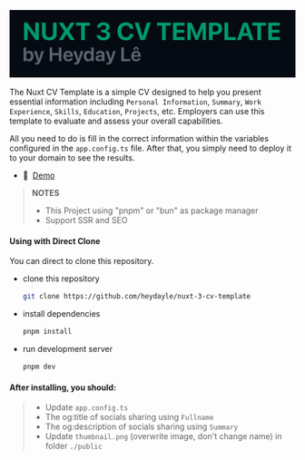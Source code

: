 [![Alpine](./public/cover.png)](https://nuxtcvtemplate.vercel.app/)

The Nuxt CV Template is a simple CV designed to help you present essential information including `Personal Information`, `Summary`, `Work Experience`, `Skills`, `Education`, `Projects`, etc. Employers can use this template to evaluate and assess your overall capabilities.

All you need to do is fill in the correct information within the variables configured in the `app.config.ts` file. After that, you simply need to deploy it to your domain to see the results.


- 📖&nbsp; [Demo](https://nuxtcvtemplate.vercel.app/)

> **NOTES**
>
> - This Project using "pnpm" or "bun" as package manager
> - Support SSR and SEO

#### Using with Direct Clone

You can direct to clone this repository.

- clone this repository
  ```bash
  git clone https://github.com/heydayle/nuxt-3-cv-template
  ```
- install dependencies
  ```bash
  pnpm install
  ```
- run development server
  ```bash
  pnpm dev
  ```
#### After installing, you should:

>- Update `app.config.ts`
>- The og:title of socials sharing using `Fullname`
>- The og:description of socials sharing using `Summary`
>- Update `thumbnail.png` (overwrite image, don't change name) in folder `./public`
